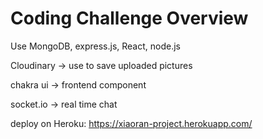 # Coding Challenge Overview

Use MongoDB, express.js, React, node.js

Cloudinary -> use to save uploaded pictures

chakra ui -> frontend component

socket.io -> real time chat

deploy on Heroku:
https://xiaoran-project.herokuapp.com/
